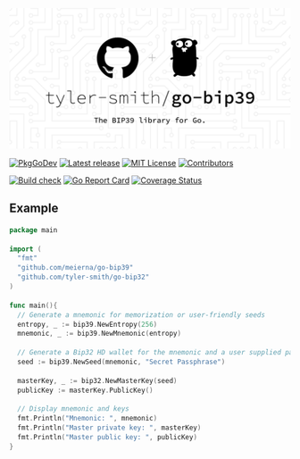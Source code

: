 ![The bip39 library for Go](assets/images/banner.png)

[![PkgGoDev](https://pkg.go.dev/badge/tyler-smith/go-bip39)](https://pkg.go.dev/github.com/meierna/go-bip39)
[![Latest release](https://img.shields.io/github/v/tag/tyler-smith/go-bip39?label=release&sort=semver)](https://github.com/meierna/go-bip39/releases)
[![MIT License](https://img.shields.io/github/license/tyler-smith/go-bip39.svg?maxAge=2592000&color=blue)](https://github.com/meierna/go-bip39/blob/master/LICENSE)
[![Contributors](https://img.shields.io/github/contributors/tyler-smith/go-bip39.svg?color=blue)](https://github.com/meierna/go-bip39/graphs/contributors)

[![Build check](https://github.com/meierna/go-bip39/workflows/build-check/badge.svg?branch=master)](https://github.com/meierna/go-bip39/actions?query=workflow%3Abuild-check+branch%3Amaster)
[![Go Report Card](https://goreportcard.com/badge/github.com/meierna/go-bip39)](https://goreportcard.com/report/github.com/meierna/go-bip39)
[![Coverage Status](https://coveralls.io/repos/github/tyler-smith/go-bip39/badge.svg?branch=master)](https://coveralls.io/github/tyler-smith/go-bip39?branch=master)

## Example

```go
package main

import (
  "fmt"
  "github.com/meierna/go-bip39"
  "github.com/tyler-smith/go-bip32"
)

func main(){
  // Generate a mnemonic for memorization or user-friendly seeds
  entropy, _ := bip39.NewEntropy(256)
  mnemonic, _ := bip39.NewMnemonic(entropy)

  // Generate a Bip32 HD wallet for the mnemonic and a user supplied password
  seed := bip39.NewSeed(mnemonic, "Secret Passphrase")

  masterKey, _ := bip32.NewMasterKey(seed)
  publicKey := masterKey.PublicKey()

  // Display mnemonic and keys
  fmt.Println("Mnemonic: ", mnemonic)
  fmt.Println("Master private key: ", masterKey)
  fmt.Println("Master public key: ", publicKey)
}
```
